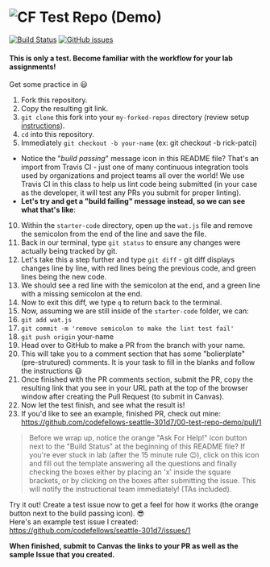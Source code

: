 ![CF](https://i.imgur.com/7v5ASc8.png)  Test Repo (Demo)
=======
[![Build Status](https://travis-ci.org/codefellows-seattle-301d7/00-test-repo-demo.svg?branch=master)](https://travis-ci.org/codefellows-seattle-301d7/00-test-repo-demo) [![GitHub issues](https://img.shields.io/badge/Issues%3F-Ask%20for%20Help!-orange.svg)](https://github.com/codefellows/seattle-301d7/issues/new) 

#### This is only a test. Become familiar with the workflow for your lab assignments!

Get some practice in :smiley:

1. Fork this repository.  
2. Copy the resulting git link. 
3. `git clone` this fork into your `my-forked-repos` directory (review setup [instructions](https://github.com/codefellows/seattle-301d7/blob/master/README.md#create-and-setup-your-301-directory-structure)).  
4. `cd` into this repository.  
5. Immediately `git checkout -b your-name` (ex: git checkout -b rick-patci)  
  - Notice the "*build passing*" message icon in this README file? That's an import from Travis CI - just one of many continuous integration tools used by organizations and project teams all over the world! We use Travis CI in this class to help us lint code being submitted (in your case as the developer, it will test any PRs you submit for proper linting).
  - **Let's try and get a "build failing" message instead, so we can see what that's like**:
10. Within the `starter-code` directory, open up the `wat.js` file and remove the semicolon from the end of the line and save the file.
11. Back in our terminal, type `git status` to ensure any changes were actually being tracked by git.
12. Let's take this a step further and type `git diff` - git diff displays changes line by line, with red lines being the previous code, and green lines being the new code.
13. We should see a red line with the semicolon at the end, and a green line with a missing semicolon at the end.
14. Now to exit this diff, we type `q` to return back to the terminal.
11. Now, assuming we are still inside of the `starter-code` folder, we can:
12. `git add wat.js`
12. `git commit -m 'remove semicolon to make the lint test fail'`
13. `git push origin` your-name
13. Head over to GitHub to make a PR from the branch with your name.
14. This will take you to a comment section that has some "bolierplate" (pre-strutured) comments. It is your task to fill in the blanks and follow the instructions :smiley:
15. Once finished with the PR comments section, submit the PR, copy the resulting link that you see in your URL path at the top of the browser window after creating the Pull Request (to submit in Canvas). 
16. Now let the test finish, and see what the result is! 
17. If you'd like to see an example, finished PR, check out mine:     
https://github.com/codefellows-seattle-301d7/00-test-repo-demo/pull/1

> Before we wrap up, notice the orange "Ask For Help!" icon button next to the "Build Status" at the beginning of this README file? If you're ever stuck in lab (after the 15 minute rule :wink:), click on this icon and fill out the template answering all the questions and finally checking the boxes either by placing an 'x' inside the square brackets, or by clicking on the boxes after submitting the issue. This will notify the instructional team immediately! (TAs included).  

Try it out! Create a test issue now to get a feel for how it works (the orange button next to the build passing icon). :sunglasses:  
Here's an example test issue I created:  
https://github.com/codefellows/seattle-301d7/issues/1

**When finished, submit to Canvas the links to your PR as well as the sample Issue that you created.**
